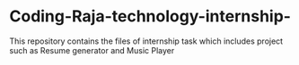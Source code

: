 # Coding-Raja-technology-internship-
This repository contains the files of internship task which includes project such as Resume generator and Music Player
